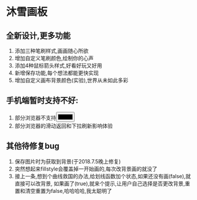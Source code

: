 # 沐雪画板
## 全新设计,更多功能
1. 添加三种笔刷样式,画画随心所欲
2. 增加自定义笔刷颜色,绘制你的心声
3. 添加4种鼠标箭头样式,好看好玩又好用
4. 新增保存功能,每个想法都能更快实现
5. 增加自定义画布背景颜色(实验),世界从未如此多彩

## 手机端暂时支持不好:
1. 部分浏览器不支持<input type="color">
2. 部分浏览器的滑动返回和下拉刷新影响体验

## 其他待修复bug
1. 保存图片时为获取到背景(于2018.7.5晚上修复)
2. 突然想起来fillstyle会覆盖掉一开始画的,每次改背景画的就没了
3. 接上一条,想到个曲线救国的办法,给划线函数加个状态,如果还没有画(false),就直接可以改背景,
如果画了(true),就来个提示,让用户自己选择是否更改背景,重置和清空重置为false,哈哈哈哈,我太聪明了
